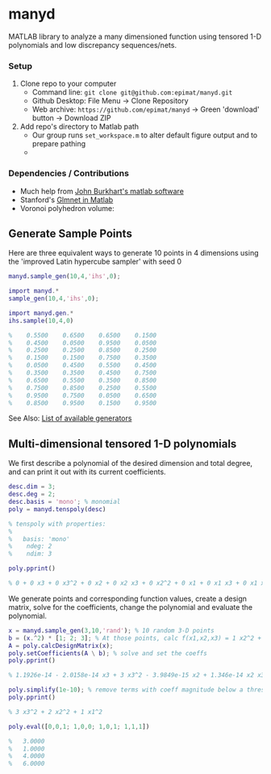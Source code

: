 # manyd
MATLAB library to analyze a many dimensioned function using tensored 1-D polynomials and low discrepancy sequences/nets.

### Setup
1) Clone repo to your computer
   * Command line: `git clone git@github.com:epimat/manyd.git`
   * Github Desktop: File Menu -> Clone Repository
   * Web archive: `https://github.com/epimat/manyd` -> Green 'download' button -> Download ZIP
2) Add repo's directory to Matlab path
   * Our group runs `set_workspace.m` to alter default figure output and to prepare pathing
   * [](https://www.mathworks.com/help/matlab/matlab_env/add-remove-or-reorder-folders-on-the-search-path.html)

### Dependencies / Contributions

* Much help from [John Burkhart's matlab software](https://people.sc.fsu.edu/~jburkardt/)
* Stanford's [Glmnet in Matlab](https://web.stanford.edu/~hastie/glmnet_matlab/index.html)
* Voronoi polyhedron volume: [](https://www.mathworks.com/matlabcentral/answers/258667-vertices-of-polygons-in-bounded-voronoi-diagram#answer_241308)

## Generate Sample Points

Here are three equivalent ways to generate 10 points in 4 dimensions
using the 'improved Latin hypercube sampler' with seed 0

```matlab
manyd.sample_gen(10,4,'ihs',0);

import manyd.*
sample_gen(10,4,'ihs',0);

import manyd.gen.*
ihs.sample(10,4,0)

%    0.5500    0.6500    0.6500    0.1500
%    0.4500    0.0500    0.9500    0.0500
%    0.2500    0.2500    0.8500    0.2500
%    0.1500    0.1500    0.7500    0.3500
%    0.0500    0.4500    0.5500    0.4500
%    0.3500    0.3500    0.4500    0.7500
%    0.6500    0.5500    0.3500    0.8500
%    0.7500    0.8500    0.2500    0.5500
%    0.9500    0.7500    0.0500    0.6500
%    0.8500    0.9500    0.1500    0.9500

```
See Also: [List of available generators](+manyd/+gen/)

## Multi-dimensional tensored 1-D polynomials
We first describe a polynomial of the desired dimension and total degree,
and can print it out with its current coefficients.
```matlab
desc.dim = 3;
desc.deg = 2;
desc.basis = 'mono'; % monomial
poly = manyd.tenspoly(desc)

% tenspoly with properties:
%
%   basis: 'mono'
%    ndeg: 2
%    ndim: 3

poly.pprint()

% 0 + 0 x3 + 0 x3^2 + 0 x2 + 0 x2 x3 + 0 x2^2 + 0 x1 + 0 x1 x3 + 0 x1 x2 + 0 x1^2
```
We generate points and corresponding function values, create a design matrix, solve for the coefficients, change the polynomial and evaluate the polynomial.

```matlab
x = manyd.sample_gen(3,10,'rand'); % 10 random 3-D points
b = (x.^2) * [1; 2; 3]; % At those points, calc f(x1,x2,x3) = 1 x2^2 + 2 x2^2 + 3 x3^2
A = poly.calcDesignMatrix(x);
poly.setCoefficients(A \ b); % solve and set the coeffs
poly.pprint()

% 1.1926e-14 - 2.0158e-14 x3 + 3 x3^2 - 3.9849e-15 x2 + 1.346e-14 x2 x3 + 2 x2^2 - 6.2541e-15 x1 + 2.2707e-15 x1 x3 + 5.0962e-16 x1 x2 + 1 x1^2

poly.simplify(1e-10); % remove terms with coeff magnitude below a threshold
poly.pprint()

% 3 x3^2 + 2 x2^2 + 1 x1^2

poly.eval([0,0,1; 1,0,0; 1,0,1; 1,1,1])

%   3.0000
%   1.0000
%   4.0000
%   6.0000
```
